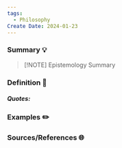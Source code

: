 ```yaml
---
tags:
  - Philosophy
Create Date: 2024-01-23
---
```

### Summary 💡

> [!NOTE] Epistemology
> Summary

### Definition 📖

##### Quotes:

### Examples ✏️

### Sources/References 🌐 
